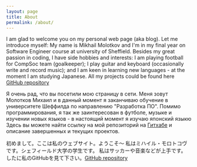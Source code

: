 ```yaml
---
layout: page
title: About
permalink: /about/
---
```

I am glad to welcome you on my personal web page (aka blog).
Let me introduce myself: My name is Mikhail Molotkov and I'm in my final year on Software Engineer course at university of Sheffield.
Besides my great passion in coding, I have side hobbies and interests: I am playing football for CompSoc team (goalkeeper); I play guitar and keyboard (occasionally write and record music); and I am keen in learning new languages - at the moment I am studying Japanese.
All my projects could be found here [GitHub repository](https://github.com/MikhailMS)

Я очень рад, что вы посетили мою страницу в сети. Меня зовут Молотков Михаил и в данный момент я заканчиваю обучение в университете Шеффилда по направлению "Разработка ПО".
Помимо программирования, я так же заинтересован в футболе, музыке и изучении новых языков - в настоящий момент я изучаю японский языкю
Здесь вы можете найти ссылку на мой репозиторий на [Гитхабе](https://github.com/MikhailMS) и описание завершенных и текущих проектов.

初めまして。ここは私のウェブサイト。ようこそ〜
私はミハイル・モロトコヴです。シェフィールド大学の学生です。
私はサッカーや音楽などが上手です。
したに私のGitHubを見て下さい。[GitHub repository](https://github.com/MikhailMS)
